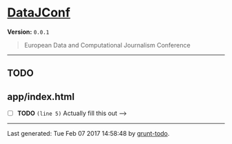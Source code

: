 # [DataJConf]( https://github.com/martinjc/datajconf.git.git#readme )

**Version:** `0.0.1`

> European Data and Computational Journalism Conference

* * *

## TODO

## app/index.html

-  [ ] **TODO** `(line 5)`  Actually fill this out -->


* * *

Last generated: Tue Feb 07 2017 14:58:48 by [grunt-todo](https://github.com/leny/grunt-todo).
